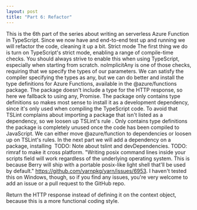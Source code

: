 ```yaml
---
layout: post
title: "Part 6: Refactor"
---
```


This is the 6th part of the series about writing an serverless Azure Function in TypeScript. Since we now have and end-to-end test up and running we will refactor the code, cleaning it up a bit.
Strict mode
The first thing we do is turn on TypeScript's strict mode, enabling a range of compile-time checks. You should always strive to enable this when using TypeScript, especially when starting from scratch.
noImplicitAny is one of those checks, requiring that we specify the types of our parameters.
We can satisfy the compiler specifying the types as any, but we can do better and install the type definitions for Azure Functions, available in the @azure/functions package. The package doesn't include a type for the HTTP response, so here we fallback to using any, Promise<any>.
The package only contains type definitions so makes most sense to install it as a development dependency, since it's only used when compiling the TypeScript code. To avoid that TSLint complains about importing a package that isn't listed as a dependency, so we loosen up TSLint's rule
. Only contains type definitions the package is completely unused once the code has been compiled to JavaScript.
We can either move @azure/function to dependencies or loosen up on TSLint's rules. In the next part we will add a dependency on a package, installing 
TODO: Note about tslint and devDependencies.
TODO: rimraf to make it cross platform. "Writing posix command lines inside your scripts field will work regardless of the underlying operating system. This is because Berry will ship with a portable posix-like light shell that'll be used by default." https://github.com/yarnpkg/yarn/issues/6953. I haven't tested this on Windows, though, so if you find any issues, you're very welcome to add an issue or a pull request to the GitHub repo.


Return the HTTP response instead of defining it on the context object, because this is a more functional coding style.
